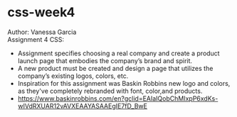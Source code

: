 # css-week4

Author: Vanessa Garcia
<br>
Assignment 4 CSS:
<br>
- Assignment specifies choosing a real company and create a product launch page that embodies the company’s brand and spirit. 
- A new product must be created and design a page that utilizes the company’s existing logos, colors, etc.
- Inspiration for this assignment was Baskin Robbins new logo and colors, as they've completely rebranded with font, color,and products.
- https://www.baskinrobbins.com/en?gclid=EAIaIQobChMIxpP6xdKs-wIVdRXUAR12vAVXEAAYASAAEgIE7fD_BwE

